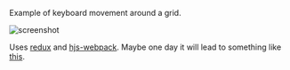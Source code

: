 Example of keyboard movement around a grid.

![screenshot]()

Uses [redux](https://github.com/rackt/react-redux) and [hjs-webpack](https://github.com/henrikjoreteg/hjs-webpack). Maybe one day it will lead to something like [this](https://github.com/rackt/react-redux).
